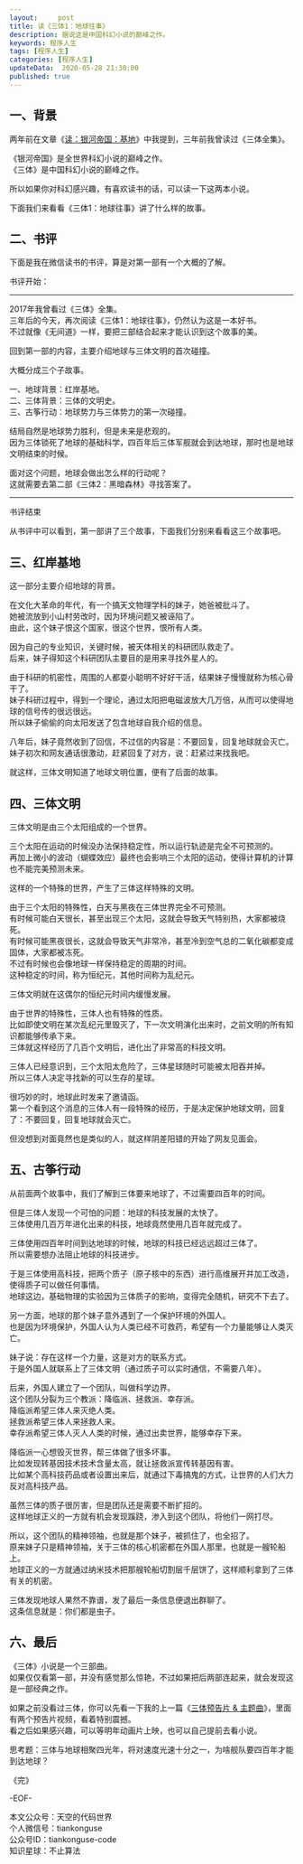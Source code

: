 ```yaml
---   
layout:     post  
title: 读《三体1：地球往事》  
description: 据说这是中国科幻小说的巅峰之作。  
keywords: 程序人生  
tags: [程序人生]    
categories: [程序人生]  
updateData:  2020-05-28 21:30:00  
published: true  
---  
```



## 一、背景  


两年前在文章《[读：银河帝国：基地](https://mp.weixin.qq.com/s/imfj8Vj_R-J47JFJowjbpw)》中我提到，三年前我曾读过《三体全集》。  


《银河帝国》是全世界科幻小说的巅峰之作。  
《三体》是中国科幻小说的巅峰之作。


所以如果你对科幻感兴趣，有喜欢读书的话，可以读一下这两本小说。  


下面我们来看看《三体1：地球往事》讲了什么样的故事。  



## 二、书评  


下面是我在微信读书的书评，算是对第一部有一个大概的了解。  


书评开始：  


----


2017年我曾看过《三体》全集。  
三年后的今天，再次阅读《三体1：地球往事》，仍然认为这是一本好书。  
不过就像《无间道》一样，要把三部结合起来才能认识到这个故事的美。  


回到第一部的内容，主要介绍地球与三体文明的首次碰撞。  


大概分成三个子故事。  


一、地球背景：红岸基地。  
二、三体背景：三体的文明史。  
三、古筝行动：地球势力与三体势力的第一次碰撞。  


结局自然是地球势力胜利，但是未来是悲观的。  
因为三体锁死了地球的基础科学，四百年后三体军舰就会到达地球，那时也是地球文明结束的时候。  


面对这个问题，地球会做出怎么样的行动呢？  
这就需要去第二部《三体2：黑暗森林》寻找答案了。  



----


书评结束  


从书评中可以看到，第一部讲了三个故事，下面我们分别来看看这三个故事吧。  



## 三、红岸基地  


这一部分主要介绍地球的背景。  


在文化大革命的年代，有一个搞天文物理学科的妹子，她爸被批斗了。  
她被流放到小山村劳改时，因为环境问题又被诬陷了。  
由此，这个妹子恨这个国家，很这个世界，恨所有人类。  


因为自己的专业知识，关键时候，被天体相关的科研团队救走了。  
后来，妹子得知这个科研团队主要目的是用来寻找外星人的。  


由于科研的机密性，周围的人都耍小聪明不好好干活，结果妹子慢慢就称为核心骨干了。  
妹子科研过程中，得到一个理论，通过太阳把电磁波放大几万倍，从而可以使得地球的信号传的很远很远。  
所以妹子偷偷的向太阳发送了包含地球自我介绍的信息。  


八年后，妹子竟然收到了回信，不过信的内容是：不要回复，回复地球就会灭亡。  
妹子初次和网友通话很激动，赶紧回复了对方，说：赶紧过来找我吧。  


就这样，三体文明知道了地球文明位置，便有了后面的故事。  


## 四、三体文明  


三体文明是由三个太阳组成的一个世界。  


三个太阳在运动的时候没办法保持稳定性，所以运行轨迹是完全不可预测的。  
再加上微小的波动（蝴蝶效应）最终也会影响三个太阳的运动，使得计算机的计算也不能完美预测未来。  


这样的一个特殊的世界，产生了三体这样特殊的文明。  


由于三个太阳的特殊性，白天与黑夜在三体世界完全不可预测。  
有时候可能白天很长，甚至出现三个太阳，这就会导致天气特别热，大家都被烧死。  
有时候可能黑夜很长，这就会导致天气非常冷，甚至冷到空气总的二氧化碳都变成固体，大家都被冻死。  
不过有时候也会像地球一样保持稳定的周期的时间。  
这种稳定的时间，称为恒纪元，其他时间称为乱纪元。  


三体文明就在这偶尔的恒纪元时间内缓慢发展。  


由于世界的特殊性，三体人也有特殊的性质。  
比如即使文明在某次乱纪元里毁灭了，下一次文明演化出来时，之前文明的所有知识都能够传承下来。  
三体就这样经历了几百个文明后，进化出了非常高的科技文明。  


三体人已经意识到，三个太阳太危险了，三体星球随时可能被太阳吞并掉。  
所以三体人决定寻找新的可以生存的星球。  


很巧妙的时，地球此时发来了邀请函。  
第一个看到这个消息的三体人有一段特殊的经历，于是决定保护地球文明，回复了：不要回复，回复地球就会灭亡。  


但没想到对面竟然也是类似的人，就这样阴差阳错的开始了网友见面会。  


## 五、古筝行动  


从前面两个故事中，我们了解到三体要来地球了，不过需要四百年的时间。  


但是三体人发现一个可怕的问题：地球的科技发展的太快了。  
三体使用几百万年进化出来的科技，地球竟然使用几百年就完成了。  


三体使用四百年时间到达地球的时候，地球的科技已经远远超过三体了。  
所以需要想办法阻止地球的科技进步。  


于是三体使用高科技，把两个质子（原子核中的东西）进行高维展开并加工改造，使得质子可以做任何事情。  
地球这边，基础物理的实验因为三体质子的影响，变得完全随机，研究不下去了。  


另一方面，地球的那个妹子意外遇到了一个保护环境的外国人。  
也是因为环境保护，外国人认为人类已经不可救药，希望有一个力量能够让人类灭亡。  


妹子说：存在这样一个力量，这是对方的联系方式。  
于是外国人就联系上了三体文明（通过质子可以实时通信，不需要八年）。  


后来，外国人建立了一个团队，叫做科学边界。  
这个团队分裂为三个教派：降临派、拯救派、幸存派。  
降临派希望三体人来灭绝人类。  
拯救派希望三体人来拯救人来。  
幸存派希望三体人灭人人类的时候，通过出卖世界，能够幸存下来。  


降临派一心想毁灭世界，帮三体做了很多坏事。  
比如发现转基因技术技术含量太高，就让拯救派宣传转基因有害。  
比如某个高科技药品或者设置出来后，就通过下毒搞鬼的方式，让世界的人们大力反对高科技产品。  


虽然三体的质子很厉害，但是团队还是需要不断扩招的。  
这样地球正义的一方就有机会发现蹊跷，渗入到这个团队，将他们一网打尽。  


所以，这个团队的精神领袖，也就是那个妹子，被抓住了，也全招了。  
原来妹子只是精神领袖，关于三体的核心机密都在外国人那里，也就是一艘轮船上。  
地球正义的一方就通过纳米技术把那艘轮船切割层千层饼了，这样顺利拿到了三体有关的机密。  


三体发现地球人果然不靠谱，发了最后一条信息便退出群聊了。  
这条信息就是：你们都是虫子。  



## 六、最后  


《三体》小说是一个三部曲。  
如果仅仅看第一部，并没有感觉那么惊艳，不过如果把后两部连起来，就会发现这是一部经典之作。  


如果之前没看过三体，你可以先看一下我的上一篇《[三体预告片 & 主题曲](https://mp.weixin.qq.com/s/OaW86nmv4pwCTqUg8OKgXw)》，里面有两个预告片视频，看着特别震撼。  
看之后如果感兴趣，可以等明年动画片上映，也可以自己提前去看小说。  


思考题：三体与地球相聚四光年，将对速度光速十分之一，为啥舰队要四百年才能到达地球？  


《完》


-EOF-  



本文公众号：天空的代码世界  
个人微信号：tiankonguse  
公众号ID：tiankonguse-code  
知识星球：不止算法  

